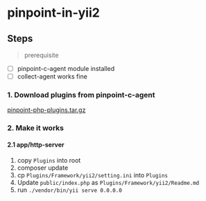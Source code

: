 # pinpoint-in-yii2

## Steps

> prerequisite 

- [ ] pinpoint-c-agent module installed
- [ ] collect-agent works fine

### 1. Download plugins from pinpoint-c-agent

[ pinpoint-php-plugins.tar.gz ](https://github.com/pinpoint-apm/pinpoint-c-agent/releases/download/v0.4.0/pinpoint-php-plugins-v0.4.0.zip)

### 2. Make it works

#### 2.1 app/http-server

1. copy `Plugins` into root
2. composer update
3. cp `Plugins/Framework/yii2/setting.ini` into `Plugins`
4. Update `public/index.php` as `Plugins/Framework/yii2/Readme.md`
5. run `./vendor/bin/yii serve 0.0.0.0`
